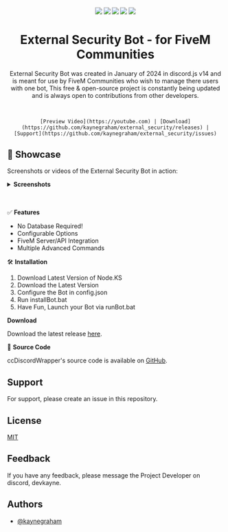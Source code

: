 <h4 align="center">
	<img src="https://img.shields.io/badge/Version-v1.0.0-blue">
	<img src="https://img.shields.io/github/last-commit/kaynegraham/external_security/main">
	<img src="https://img.shields.io/github/license/kaynegraham/external_security">
	<img src="https://img.shields.io/github/issues/kaynegraham/external_security">
	<img src="https://img.shields.io/github/contributors/kaynegraham/external_security">
</h4>

<div align="center">
	<h1 align="center">External Security Bot - for FiveM Communities</h1>
	<p align="center">External Security Bot was created in January of 2024 in discord.js v14 and is meant for use by FiveM Communities who wish to manage there users with one bot, This free & open-source project is constantly being updated and is always open to contributions from other developers.</p>
	<br>

 	[Preview Video](https://youtube.com) | [Download](https://github.com/kaynegraham/external_security/releases) | [Support](https://github.com/kaynegraham/external_security/issues)
</div>

## 🤖 Showcase

Screenshots or videos of the External Security Bot in action:

<details>
  <summary><strong>Screenshots</strong></summary>
<br>
	
</br>
</details>
<br /><br />

:white_check_mark: **Features**

- No Database Required!
- Configurable Options
- FiveM Server/API Integration
- Multiple Advanced Commands

:hammer_and_wrench: **Installation**
1. Download Latest Version of Node.KS
2. Download the Latest Version
3. Configure the Bot in config.json
4. Run installBot.bat
5. Have Fun, Launch your Bot via runBot.bat


**Download**

Download the latest release [here](https://github.com/kaynegraham/external_security/releases).

:seedling: **Source Code**

ccDiscordWrapper's source code is available on [GitHub](https://github.com/kaynegraham/external_security/releases).

## Support

For support, please create an issue in this repository.

## License

[MIT](https://choosealicense.com/licenses/mit/)

## Feedback

If you have any feedback, please message the Project Developer on discord, devkayne.

## Authors

- [@kaynegraham](https://www.github.com/kaynegraham)


